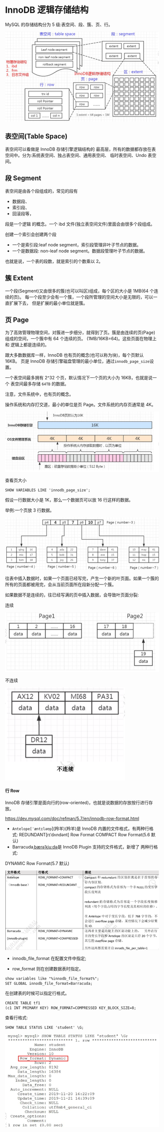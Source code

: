 # InnoDB 逻辑存储结构

MySQL 的存储结构分为 5 级:表空间、段、簇、页、行。

![image-20200315145232387](assets/image-20200315145232387.png)

## 表空间(Table Space)

表空间可以看做是 InnoDB 存储引擎逻辑结构的 最高层，所有的数据都存放在表空间中。分为:系统表空间、独占表空间、通用表空间、 临时表空间、Undo 表空间。

## 段 Segment

表空间是由各个段组成的，常见的段有

- 数据段、
- 索引段、
- 回滚段等，

段是一个逻辑 的概念。一个 ibd 文件(独立表空间文件)里面会由很多个段组成。

创建一个索引会创建两个段

- 一个是索引段:leaf node segment，索引段管理非叶子节点的数据。
- 一个是数据段: non-leaf node segment。数据段管理叶子节点的数据。

 也就是说，一个表的段数，就是索引的个数乘以 2。

## 簇 Extent

一个段(Segment)又由很多的簇(也可以叫区)组成，每个区的大小是 1MB(64 个连续的页)。
每一个段至少会有一个簇，一个段所管理的空间大小是无限的，可以一直扩展下去， 但是扩展的最小单位就是簇。

## 页 Page

为了高效管理物理空间，对簇进一步细分，就得到了页。簇是由连续的页(Page) 组成的空间，一个簇中有 64 个连续的页。 (1MB/16KB=64)。这些页面在物理上和 逻辑上都是连续的。

跟大多数数据库一样，InnoDB 也有页的概念(也可以称为块)，每个页默认 16KB。 页是 InnoDB 存储引擎磁盘管理的最小单位，通过` innodb_page_size `设置。

一个表空间最多拥有 2^32 个页，默认情况下一个页的大小为 16KB，也就是说一个 表空间最多存储 `64TB` 的数据。

注意，文件系统中，也有页的概念。

操作系统和内存打交道，最小的单位是页 Page。文件系统的内存页通常是 4K。

![image-20200315145628202](assets/image-20200315145628202.png)

查看页大小

```
SHOW VARIABLES LIKE 'innodb_page_size';
```

假设一行数据大小是 1K，那么一个数据页可以放 16 行这样的数据。

举例:一个页放 3 行数据。

![image-20200315145712821](assets/image-20200315145712821.png)

往表中插入数据时，如果一个页面已经写完，产生一个新的叶页面。如果一个簇的 所有的页面都被用完，会从当前页面所在段新分配一个簇。

如果数据不是连续的，往已经写满的页中插入数据，会导致叶页面分裂:

连续

![image-20200315145813584](assets/image-20200315145813584.png)

不连续

![image-20200315145842402](assets/image-20200315145842402.png)

#### 行 Row

InnoDB 存储引擎是面向行的(row-oriented)，也就是说数据的存放按行进行存 放。

https://dev.mysql.com/doc/refman/5.7/en/innodb-row-format.html

- `Antelope[ˈæntɪləʊp`](羚羊)(羚羊)是 InnoDB 内置的文件格式，有两种行格式: REDUNDANT[rɪˈdʌndənt] Row Format
  COMPACT Row Format(5.6 默认)
- Barracuda[ˌbærəˈkjuːdə](梭子鱼)是 InnoDB Plugin 支持的文件格式，新增了 两种行格式:

DYNAMIC Row Format(5.7 默认)

![image-20200315150008391](assets/image-20200315150008391.png)

- innodb_file_format 在配置文件中指定;

- row_format 则在创建数据表时指定。

```
show variables like "%innodb_file_format%"; 
SET GLOBAL innodb_file_format=Barracuda;
```

在创建表的时候可以指定行格式。

```
CREATE TABLE tf1
(c1 INT PRIMARY KEY) ROW_FORMAT=COMPRESSED KEY_BLOCK_SIZE=8;
```

查看行格式:

```
SHOW TABLE STATUS LIKE 'student' \G;
```

![image-20200315150144942](assets/image-20200315150144942.png)